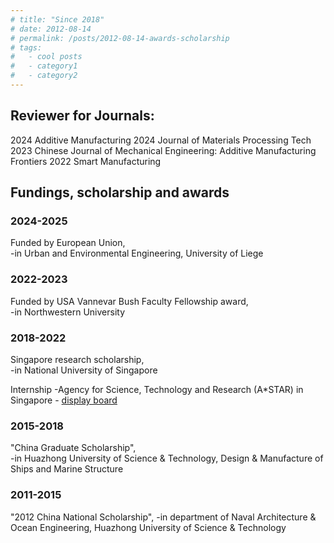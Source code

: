 ```yaml
---
# title: "Since 2018"
# date: 2012-08-14
# permalink: /posts/2012-08-14-awards-scholarship
# tags:
#   - cool posts
#   - category1
#   - category2
---
```



## Reviewer for Journals:
2024 Additive Manufacturing 
2024 Journal of Materials Processing Tech 
2023 Chinese Journal of Mechanical Engineering: Additive Manufacturing Frontiers 
2022 Smart Manufacturing

## Fundings, scholarship and awards

### 2024-2025
Funded by European Union,  
 -in Urban and Environmental Engineering, University of Liege

### 2022-2023
Funded by USA Vannevar Bush Faculty Fellowship award,  
 -in Northwestern University

### 2018-2022
Singapore research scholarship,  
 -in National University of Singapore

Internship
 -Agency for Science, Technology and Research (A*STAR) in Singapore - [display board](https://www.a-star.edu.sg/ihpc/internship/chen-fan)

### 2015-2018
"China Graduate Scholarship",  
 -in Huazhong University of Science & Technology, Design & Manufacture of Ships and Marine Structure 

### 2011-2015
"2012 China National Scholarship",
 -in department of Naval Architecture & Ocean Engineering, Huazhong University of Science & Technology



